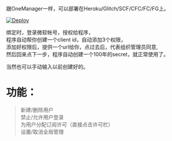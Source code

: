 跟OneManager一样，可以部署在Heroku/Glitch/SCF/CFC/FC/FG上。

[![Deploy](https://www.herokucdn.com/deploy/button.svg)](https://heroku.com/deploy?template=https://github.com/qkqpttgf/OfficeAdmin)

绑定时，登录微软帐号，授权给程序，  
程序自动帮你创建一个client id，自动添加3个权限，  
添加好权限后，提供一个url给你，点过去后，代表组织管理员同意,  
然后回来点下一步，程序自动创建一个100年的secret，就正常使用了。  

当然也可以手动输入以前创建好的。

# 功能：  
> 新建/删除用户  
> 禁止/允许用户登录  
> 为用户分配订阅许可（直接点击许可栏）  
> 设置/取消全局管理  
